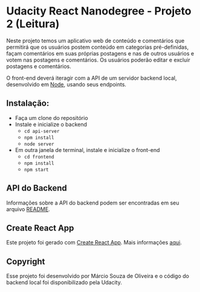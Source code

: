 # Udacity React Nanodegree - Projeto 2 (Leitura)

Neste projeto temos um aplicativo web de conteúdo e comentários que permitirá que os usuários postem conteúdo em categorias pré-definidas, façam comentários em suas próprias postagens e nas de outros usuários e votem nas postagens e comentários. Os usuários poderão editar e excluir postagens e comentários.

O front-end deverá iteragir com a API de um servidor backend local, desenvolvido em [Node](https://nodejs.org/en/), usando seus endpoints.


## Instalação:

* Faça um clone do repositório
* Instale e inicialize o backend
    - `cd api-server`
    - `npm install`
    - `node server`
* Em outra janela de terminal, instale e inicialize o front-end
    - `cd frontend`
    - `npm install`
    - `npm start`


## API do Backend

Informações sobre a API do backend podem ser encontradas em seu arquivo [README](api-server/README.md).


## Create React App

Este projeto foi gerado com [Create React App](https://github.com/facebookincubator/create-react-app). Mais informações [aqui](https://github.com/facebookincubator/create-react-app/blob/master/packages/react-scripts/template/README.md).


## Copyright

Esse projeto foi desenvolvido por Márcio Souza de Oliveira e o código do backend local foi disponibilizado pela Udacity.